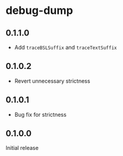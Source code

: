# debug-dump

## 0.1.1.0

  * Add `traceBSLSuffix` and `traceTextSuffix`

## 0.1.0.2

  * Revert unnecessary strictness

## 0.1.0.1

  * Bug fix for strictness

## 0.1.0.0

Initial release
